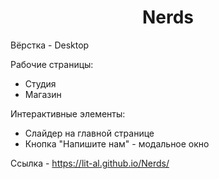 <h1 align="center">Nerds</h1>
<p>Вёрстка - Desktop</p>
<p>Рабочие страницы:</p>
<ul>
  <li>Студия</li>
  <li>Магазин</li>
</ul>
<p>Интерактивные элементы:</p>
<ul>
  <li>Слайдер на главной странице</li>
  <li>Кнопка "Напишите нам" - модальное окно</li>
</ul>
<p>Ссылка - <a href="https://lit-al.github.io/Nerds/" target="_blank">https://lit-al.github.io/Nerds/</a></p>
